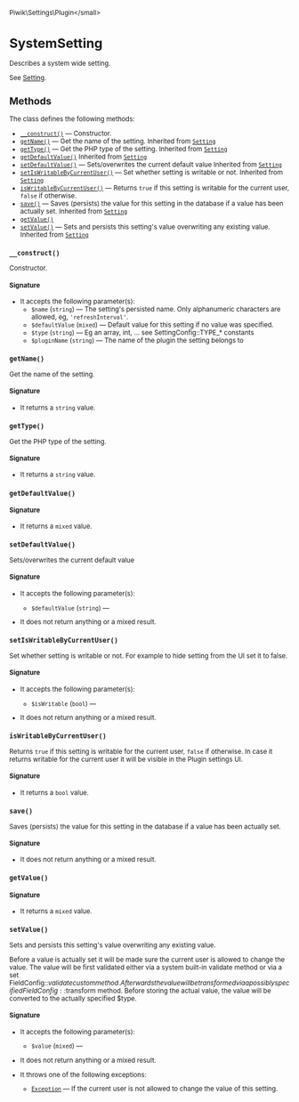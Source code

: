 <small>Piwik\Settings\Plugin\</small>

SystemSetting
=============

Describes a system wide setting.

See [Setting](/api-reference/Piwik/Settings/Setting).

Methods
-------

The class defines the following methods:

- [`__construct()`](#__construct) &mdash; Constructor.
- [`getName()`](#getname) &mdash; Get the name of the setting. Inherited from [`Setting`](../../../Piwik/Settings/Setting.md)
- [`getType()`](#gettype) &mdash; Get the PHP type of the setting. Inherited from [`Setting`](../../../Piwik/Settings/Setting.md)
- [`getDefaultValue()`](#getdefaultvalue) Inherited from [`Setting`](../../../Piwik/Settings/Setting.md)
- [`setDefaultValue()`](#setdefaultvalue) &mdash; Sets/overwrites the current default value Inherited from [`Setting`](../../../Piwik/Settings/Setting.md)
- [`setIsWritableByCurrentUser()`](#setiswritablebycurrentuser) &mdash; Set whether setting is writable or not. Inherited from [`Setting`](../../../Piwik/Settings/Setting.md)
- [`isWritableByCurrentUser()`](#iswritablebycurrentuser) &mdash; Returns `true` if this setting is writable for the current user, `false` if otherwise.
- [`save()`](#save) &mdash; Saves (persists) the value for this setting in the database if a value has been actually set. Inherited from [`Setting`](../../../Piwik/Settings/Setting.md)
- [`getValue()`](#getvalue)
- [`setValue()`](#setvalue) &mdash; Sets and persists this setting's value overwriting any existing value. Inherited from [`Setting`](../../../Piwik/Settings/Setting.md)

<a name="__construct" id="__construct"></a>
<a name="__construct" id="__construct"></a>
### `__construct()`

Constructor.

#### Signature

-  It accepts the following parameter(s):
    - `$name` (`string`) &mdash;
       The setting's persisted name. Only alphanumeric characters are allowed, eg, `'refreshInterval'`.
    - `$defaultValue` (`mixed`) &mdash;
       Default value for this setting if no value was specified.
    - `$type` (`string`) &mdash;
       Eg an array, int, ... see SettingConfig::TYPE_* constants
    - `$pluginName` (`string`) &mdash;
       The name of the plugin the setting belongs to

<a name="getname" id="getname"></a>
<a name="getName" id="getName"></a>
### `getName()`

Get the name of the setting.

#### Signature

- It returns a `string` value.

<a name="gettype" id="gettype"></a>
<a name="getType" id="getType"></a>
### `getType()`

Get the PHP type of the setting.

#### Signature

- It returns a `string` value.

<a name="getdefaultvalue" id="getdefaultvalue"></a>
<a name="getDefaultValue" id="getDefaultValue"></a>
### `getDefaultValue()`

#### Signature

- It returns a `mixed` value.

<a name="setdefaultvalue" id="setdefaultvalue"></a>
<a name="setDefaultValue" id="setDefaultValue"></a>
### `setDefaultValue()`

Sets/overwrites the current default value

#### Signature

-  It accepts the following parameter(s):
    - `$defaultValue` (`string`) &mdash;
      
- It does not return anything or a mixed result.

<a name="setiswritablebycurrentuser" id="setiswritablebycurrentuser"></a>
<a name="setIsWritableByCurrentUser" id="setIsWritableByCurrentUser"></a>
### `setIsWritableByCurrentUser()`

Set whether setting is writable or not. For example to hide setting from the UI set it to false.

#### Signature

-  It accepts the following parameter(s):
    - `$isWritable` (`bool`) &mdash;
      
- It does not return anything or a mixed result.

<a name="iswritablebycurrentuser" id="iswritablebycurrentuser"></a>
<a name="isWritableByCurrentUser" id="isWritableByCurrentUser"></a>
### `isWritableByCurrentUser()`

Returns `true` if this setting is writable for the current user, `false` if otherwise. In case it returns
writable for the current user it will be visible in the Plugin settings UI.

#### Signature

- It returns a `bool` value.

<a name="save" id="save"></a>
<a name="save" id="save"></a>
### `save()`

Saves (persists) the value for this setting in the database if a value has been actually set.

#### Signature

- It does not return anything or a mixed result.

<a name="getvalue" id="getvalue"></a>
<a name="getValue" id="getValue"></a>
### `getValue()`

#### Signature

- It returns a `mixed` value.

<a name="setvalue" id="setvalue"></a>
<a name="setValue" id="setValue"></a>
### `setValue()`

Sets and persists this setting's value overwriting any existing value.

Before a value is actually set it will be made sure the current user is allowed to change the value. The value
will be first validated either via a system built-in validate method or via a set FieldConfig::$validate
custom method. Afterwards the value will be transformed via a possibly specified FieldConfig::$transform
method. Before storing the actual value, the value will be converted to the actually specified $type.

#### Signature

-  It accepts the following parameter(s):
    - `$value` (`mixed`) &mdash;
      
- It does not return anything or a mixed result.
- It throws one of the following exceptions:
    - [`Exception`](http://php.net/class.Exception) &mdash; If the current user is not allowed to change the value of this setting.

